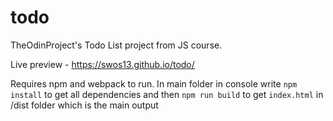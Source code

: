 # todo
TheOdinProject's Todo List project from JS course.

Live preview - https://swos13.github.io/todo/

Requires npm and webpack to run. In main folder in console write ```npm install``` to get all dependencies and then ```npm run build``` to get ```index.html``` in /dist folder which is the main output
